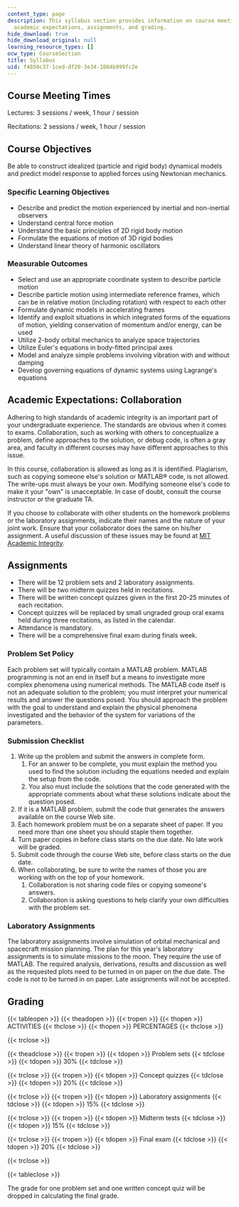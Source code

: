 ```yaml
---
content_type: page
description: This syllabus section provides information on course meeting times, objectives,
  academic expectations, assignments, and grading.
hide_download: true
hide_download_original: null
learning_resource_types: []
ocw_type: CourseSection
title: Syllabus
uid: f4850c37-1ced-df20-3e34-1864b999fc2e
---
```


Course Meeting Times
--------------------

Lectures: 3 sessions / week, 1 hour / session

Recitations: 2 sessions / week, 1 hour / session

Course Objectives
-----------------

Be able to construct idealized (particle and rigid body) dynamical models and predict model response to applied forces using Newtonian mechanics.

### Specific Learning Objectives

*   Describe and predict the motion experienced by inertial and non-inertial observers
*   Understand central force motion
*   Understand the basic principles of 2D rigid body motion
*   Formulate the equations of motion of 3D rigid bodies
*   Understand linear theory of harmonic oscillators

### Measurable Outcomes

*   Select and use an appropriate coordinate system to describe particle motion
*   Describe particle motion using intermediate reference frames, which can be in relative motion (including rotation) with respect to each other
*   Formulate dynamic models in accelerating frames
*   Identify and exploit situations in which integrated forms of the equations of motion, yielding conservation of momentum and/or energy, can be used
*   Utilize 2-body orbital mechanics to analyze space trajectories
*   Utilize Euler's equations in body-fitted principal axes
*   Model and analyze simple problems involving vibration with and without damping
*   Develop governing equations of dynamic systems using Lagrange's equations

Academic Expectations: Collaboration
------------------------------------

Adhering to high standards of academic integrity is an important part of your undergraduate experience. The standards are obvious when it comes to exams. Collaboration, such as working with others to conceptualize a problem, define approaches to the solution, or debug code, is often a gray area, and faculty in different courses may have different approaches to this issue.

In this course, collaboration is allowed as long as it is identified. Plagiarism, such as copying someone else's solution or MATLAB® code, is not allowed. The write-ups must always be your own. Modifying someone else's code to make it your "own" is unacceptable. In case of doubt, consult the course instructor or the graduate TA.

If you choose to collaborate with other students on the homework problems or the laboratory assignments, indicate their names and the nature of your joint work. Ensure that your collaborator does the same on his/her assignment. A useful discussion of these issues may be found at [MIT Academic Integrity](http://mit.edu/academicintegrity/).

Assignments
-----------

*   There will be 12 problem sets and 2 laboratory assignments.
*   There will be two midterm quizzes held in recitations.
*   There will be written concept quizzes given in the first 20-25 minutes of each recitation.
*   Concept quizzes will be replaced by small ungraded group oral exams held during three recitations, as listed in the calendar.
*   Attendance is mandatory.
*   There will be a comprehensive final exam during finals week.

### Problem Set Policy

Each problem set will typically contain a MATLAB problem. MATLAB programming is not an end in itself but a means to investigate more complex phenomena using numerical methods. The MATLAB code itself is not an adequate solution to the problem; you must interpret your numerical results and answer the questions posed. You should approach the problem with the goal to understand and explain the physical phenomena investigated and the behavior of the system for variations of the parameters.

### Submission Checklist

1.  Write up the problem and submit the answers in complete form.
    1.  For an answer to be complete, you must explain the method you used to find the solution including the equations needed and explain the setup from the code.
    2.  You also must include the solutions that the code generated with the appropriate comments about what these solutions indicate about the question posed.
2.  If it is a MATLAB problem, submit the code that generates the answers available on the course Web site.
3.  Each homework problem must be on a separate sheet of paper. If you need more than one sheet you should staple them together.
4.  Turn paper copies in before class starts on the due date. No late work will be graded.
5.  Submit code through the course Web site, before class starts on the due date.
6.  When collaborating, be sure to write the names of those you are working with on the top of your homework.
    1.  Collaboration is not sharing code files or copying someone's answers.
    2.  Collaboration is asking questions to help clarify your own difficulties with the problem set.

### Laboratory Assignments

The laboratory assignments involve simulation of orbital mechanical and spacecraft mission planning. The plan for this year's laboratory assignments is to simulate missions to the moon. They require the use of MATLAB. The required analysis, derivations, results and discussion as well as the requested plots need to be turned in on paper on the due date. The code is not to be turned in on paper. Late assignments will not be accepted.

Grading
-------

{{< tableopen >}}
{{< theadopen >}}
{{< tropen >}}
{{< thopen >}}
ACTIVITIES
{{< thclose >}}
{{< thopen >}}
PERCENTAGES
{{< thclose >}}

{{< trclose >}}

{{< theadclose >}}
{{< tropen >}}
{{< tdopen >}}
Problem sets
{{< tdclose >}}
{{< tdopen >}}
30%
{{< tdclose >}}

{{< trclose >}}
{{< tropen >}}
{{< tdopen >}}
Concept quizzes
{{< tdclose >}}
{{< tdopen >}}
20%
{{< tdclose >}}

{{< trclose >}}
{{< tropen >}}
{{< tdopen >}}
Laboratory assignments
{{< tdclose >}}
{{< tdopen >}}
15%
{{< tdclose >}}

{{< trclose >}}
{{< tropen >}}
{{< tdopen >}}
Midterm tests
{{< tdclose >}}
{{< tdopen >}}
15%
{{< tdclose >}}

{{< trclose >}}
{{< tropen >}}
{{< tdopen >}}
Final exam
{{< tdclose >}}
{{< tdopen >}}
20%
{{< tdclose >}}

{{< trclose >}}

{{< tableclose >}}

The grade for one problem set and one written concept quiz will be dropped in calculating the final grade.